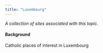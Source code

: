 ```yaml
---
title: "Luxembourg"
---
```



*A collection of sites associated with this topic.*

#### Background

Catholic places of interest in Luxembourg


